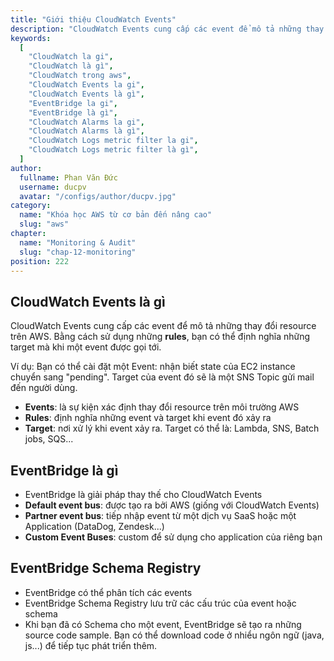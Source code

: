 ```yaml
---
title: "Giới thiệu CloudWatch Events"
description: "CloudWatch Events cung cấp các event để mô tả những thay đổi resource trên AWS. Bằng cách sử dụng những rules, bạn có thể định nghĩa những target mà khi một event được gọi tới. EventBridge là giải pháp thay thế cho CloudWatch Events"
keywords:
  [
    "CloudWatch la gi",
    "CloudWatch là gì",
    "CloudWatch trong aws",
    "CloudWatch Events la gi",
    "CloudWatch Events là gì",
    "EventBridge la gi",
    "EventBridge là gì",
    "CloudWatch Alarms la gi",
    "CloudWatch Alarms là gì",
    "CloudWatch Logs metric filter la gi",
    "CloudWatch Logs metric filter là gì",
  ]
author:
  fullname: Phan Văn Đức
  username: ducpv
  avatar: "/configs/author/ducpv.jpg"
category:
  name: "Khóa học AWS từ cơ bản đến nâng cao"
  slug: "aws"
chapter:
  name: "Monitoring & Audit"
  slug: "chap-12-monitoring"
position: 222
---
```


## CloudWatch Events là gì

CloudWatch Events cung cấp các event để mô tả những thay đổi resource trên AWS. Bằng cách sử dụng những **rules**, bạn có thể định nghĩa những target mà khi một event được gọi tới.

Ví dụ: Bạn có thể cài đặt một Event: nhận biết state của EC2 instance chuyển sang "pending". Target của event đó sẽ là một SNS Topic gửi mail đến người dùng.

- **Events**: là sự kiện xác định thay đổi resource trên môi trường AWS
- **Rules**: định nghĩa những event và target khi event đó xảy ra
- **Target**: nơi xử lý khi event xảy ra. Target có thể là: Lambda, SNS, Batch jobs, SQS...

## EventBridge là gì

- EventBridge là giải pháp thay thế cho CloudWatch Events
- **Default event bus**: được tạo ra bởi AWS (giống với CloudWatch Events)
- **Partner event bus**: tiếp nhập event từ một dịch vụ SaaS hoặc một Application (DataDog, Zendesk...)
- **Custom Event Buses**: custom để sử dụng cho application của riêng bạn

## EventBridge Schema Registry

- EventBridge có thể phân tích các events
- EventBridge Schema Registry lưu trữ các cấu trúc của event hoặc schema
- Khi bạn đã có Schema cho một event, EventBridge sẽ tạo ra những source code sample. Bạn có thể download code ở nhiểu ngôn ngữ (java, js...) để tiếp tục phát triển thêm.
